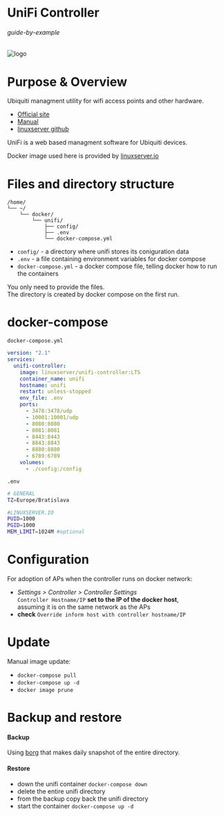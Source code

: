 # UniFi Controller

###### guide-by-example

![logo](https://i.imgur.com/xm6yo3I.png)

# Purpose & Overview

Ubiquiti managment utility for wifi access points and other hardware.<br>

* [Official site](https://www.ui.com/software/)
* [Manual](https://dl.ui.com/guides/UniFi/UniFi_Controller_V5_UG.pdf)
* [linuxserver github](https://github.com/linuxserver/docker-unifi-controller)

UniFi is a web based managment software for Ubiquiti devices.<br>

Docker image used here is provided by [linuxserver.io](https://www.linuxserver.io/)

# Files and directory structure

```
/home/
└── ~/
    └── docker/
        └── unifi/
            ├── config/
            ├── .env
            └── docker-compose.yml
```

* `config/` - a directory where unifi stores its coniguration data
* `.env` - a file containing environment variables for docker compose
* `docker-compose.yml` - a docker compose file, telling docker
  how to run the containers

You only need to provide the files.</br>
The directory is created by docker compose on the first run.

# docker-compose

`docker-compose.yml`
```yml
version: "2.1"
services:
  unifi-controller:
    image: linuxserver/unifi-controller:LTS
    container_name: unifi
    hostname: unifi
    restart: unless-stopped
    env_file: .env
    ports:
      - 3478:3478/udp
      - 10001:10001/udp
      - 8080:8080
      - 8081:8081
      - 8443:8443
      - 8843:8843
      - 8880:8880
      - 6789:6789
    volumes:
      - ./config:/config
```

`.env`
```bash
# GENERAL
TZ=Europe/Bratislava

#LINUXSERVER.IO
PUID=1000
PGID=1000
MEM_LIMIT=1024M #optional
```

# Configuration

For adoption of APs when the controller runs on docker network:

* *Settings > Controller > Controller Settings*<br>
  `Controller Hostname/IP` **set to the IP of the docker host**,<br>
  assuming it is on the same network as the APs
*  **check** `Override inform host with controller hostname/IP`

# Update

Manual image update:

- `docker-compose pull`</br>
- `docker-compose up -d`</br>
- `docker image prune`

# Backup and restore

#### Backup

Using [borg](https://github.com/DoTheEvo/selfhosted-apps-docker/tree/master/borg_backup)
that makes daily snapshot of the entire directory.
  
#### Restore

* down the unifi container `docker-compose down`</br>
* delete the entire unifi directory</br>
* from the backup copy back the unifi directory</br>
* start the container `docker-compose up -d`
